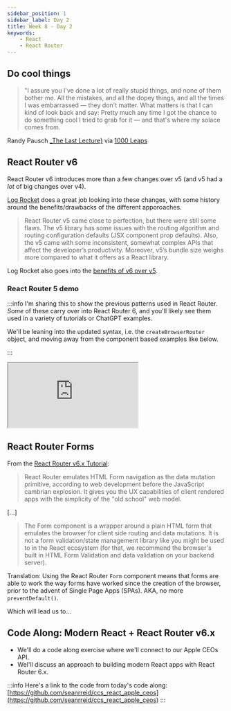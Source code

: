 ```yaml
---
sidebar_position: 1
sidebar_label: Day 2
title: Week 8 - Day 2
keywords:
    - React
    - React Router
---
```


## Do cool things

> "I assure you I've done a lot of really stupid things, and none of them bother me. All the mistakes, and all the dopey things, and all the times I was embarrassed — they don't matter. What matters is that I can kind of look back and say: Pretty much any time I got the chance to do something cool I tried to grab for it — and that's where my solace comes from.

Randy Pausch [_The Last Lecture}](https://www.amazon.com/Last-Lecture-Randy-Pausch/dp/1401323251?tag=chimindustry-20&geniuslink=true) via [1000 Leaps](https://1000leaps.com/2023/10/07/85-the-last-lecture/)

## React Router v6

React Router v6 introduces more than a few changes over v5 (and v5 had a _lot_ of big changes over v4).

[Log Rocket](https://blog.logrocket.com/migrating-react-router-v6-guide/#change-react-router-v6) does a great job looking into these changes, with some history around the benefits/drawbacks of the different apporoaches.

> React Router v5 came close to perfection, but there were still some flaws. The v5 library has some issues with the routing algorithm and routing configuration defaults (JSX component prop defaults). Also, the v5 came with some inconsistent, somewhat complex APIs that affect the developer’s productivity. Moreover, v5’s bundle size weighs more compared to what it offers as a React library.

Log Rocket also goes into the [benefits of v6 over v5](https://blog.logrocket.com/migrating-react-router-v6-guide/#benefits-react-router-v6-over-v5).

### React Router 5 demo

:::info
I'm sharing this to show the previous patterns used in React Router. _Some_ of these carry over into React Router 6, and you'll likely see them used in a variety of tutorials or ChatGPT examples.

We'll be leaning into the updated syntax, i.e. the `createBrowserRouter` object, and moving away from the component based examples like below.

:::

<iframe src="https://codesandbox.io/embed/76dcgp?view=Editor+%2B+Preview&module=%2Fsrc%2FApp.jsx&hidenavigation=1"
     style={{width:'100%', height: '500px', border:0, borderRadius: '4px', overflow:'hidden'}}
     title="react-router-v5 (forked)"
     allow="accelerometer; ambient-light-sensor; camera; encrypted-media; geolocation; gyroscope; hid; microphone; midi; payment; usb; vr; xr-spatial-tracking"
     sandbox="allow-forms allow-modals allow-popups allow-presentation allow-same-origin allow-scripts"
></iframe>

## React Router Forms

From the [React Router v6.x Tutorial](https://reactrouter.com/en/main/start/tutorial#data-writes--html-forms):

> React Router emulates HTML Form navigation as the data mutation primitive, according to web development before the JavaScript cambrian explosion. It gives you the UX capabilities of client rendered apps with the simplicity of the "old school" web model.

[...]

> The Form component is a wrapper around a plain HTML form that emulates the browser for client side routing and data mutations. It is not a form validation/state management library like you might be used to in the React ecosystem (for that, we recommend the browser's built in HTML Form Validation and data validation on your backend server).

Translation: Using the React Router `Form` component means that forms are able to work the way forms have worked since the creation of the browser, prior to the advent of Single Page Apps (SPAs). AKA, no more `preventDefault()`.

Which will lead us to...

## Code Along: Modern React + React Router v6.x

- We'll do a code along exercise where we'll connect to our Apple CEOs API.
- Wel'll discuss an approach to building modern React apps with React Router 6.x.

:::info
Here's a link to the code from today's code along: [https://github.com/seanrreid/ccs_react_apple_ceos](https://github.com/seanrreid/ccs_react_apple_ceos)
:::
